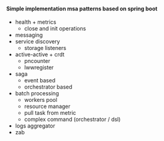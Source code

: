 #### Simple implementation msa patterns based on spring boot
- health + metrics
    - close and init operations
- messaging
- service discovery
    - storage listeners
- active-active + crdt
    - pncounter
    - lwwregister
- saga
    - event based
    - orchestrator based
- batch processing
    - workers pool
    - resource manager
    - pull task from metric
    - complex command (orchestrator / dsl)
- logs aggregator
- zab